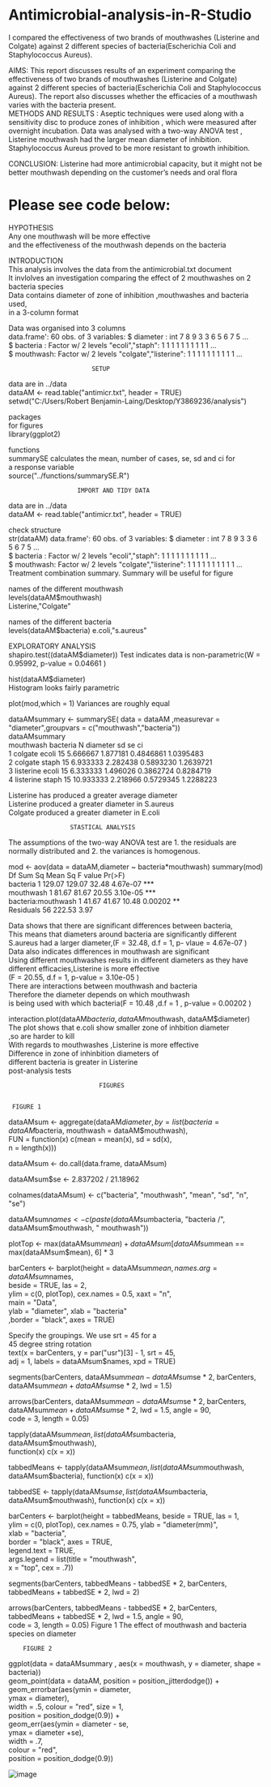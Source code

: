 # Antimicrobial-analysis-in-R-Studio
I compared the effectiveness of two brands of mouthwashes (Listerine and Colgate) against 2 different species of bacteria(Escherichia Coli and Staphylococcus Aureus). 


AIMS: This report discusses results of an experiment comparing the effectiveness of two brands of mouthwashes (Listerine and Colgate) against 2 different species of bacteria(Escherichia Coli and Staphylococcus Aureus). The report also discusses whether the efficacies of a mouthwash varies with the bacteria present.  
METHODS AND RESULTS : Aseptic techniques  were used along with a sensitivity disc to produce zones of inhibition , which were measured after overnight incubation. Data was analysed with a two-way ANOVA test , Listerine mouthwash had the larger mean diameter of inhibition. Staphylococcus Aureus proved to be more resistant to growth inhibition.

CONCLUSION: Listerine had more antimicrobial capacity, but it might not be better mouthwash depending on the customer’s needs and oral flora 


# Please see code below:

HYPOTHESIS	
Any one mouthwash will be more effective 	
 and the effectiveness of the mouthwash depends on the bacteria	
	
	
INTRODUCTION	
This analysis involves the data from the  antimicrobial.txt document	
It invlolves an investigation comparing the effect of 2 mouthwashes on 2 bacteria species	
Data contains diameter of zone of inhibition ,mouthwashes and bacteria used,	
in a 3-column format	
	
	
Data was organised into 3 columns	
data.frame':	60 obs. of  3 variables:
 $ diameter : int  7 8 9 3 3 6 5 6 7 5 ...	
 $ bacteria : Factor w/ 2 levels "ecoli","staph": 1 1 1 1 1 1 1 1 1 1 ...	
 $ mouthwash: Factor w/ 2 levels "colgate","listerine": 1 1 1 1 1 1 1 1 1 1 ...	
	
	
                           SETUP	
	
 data are in ../data	
dataAM <- read.table("antimicr.txt", header = TRUE)	
setwd("C:/Users/Robert Benjamin-Laing/Desktop/Y3869236/analysis")	
	
	
 packages	
 for figures	
library(ggplot2)	
	
	
 functions	
 summarySE calculates the mean, number of cases, se, sd and ci for	
 a response variable 	
source("../functions/summarySE.R")	
	
	
                       IMPORT AND TIDY DATA	
	
 data are in ../data	
dataAM <- read.table("antimicr.txt", header = TRUE)	
	
 check structure	
str(dataAM)	
data.frame':	60 obs. of  3 variables:
$ diameter : int  7 8 9 3 3 6 5 6 7 5 ...	
$ bacteria : Factor w/ 2 levels "ecoli","staph": 1 1 1 1 1 1 1 1 1 1 ...	
$ mouthwash: Factor w/ 2 levels "colgate","listerine": 1 1 1 1 1 1 1 1 1 1 ...	
 Treatment combination summary. Summary will be useful for figure	
	
 names of the different mouthwash	
levels(dataAM$mouthwash)	
Listerine,"Colgate"	
	
 names of the different bacteria	
levels(dataAM$bacteria)	
e.coli,"s.aureus"	
	
 EXPLORATORY ANALYSIS	
shapiro.test((dataAM$diameter))	
Test indicates data is non-parametric(W = 0.95992, p-value = 0.04661 )	
	
hist(dataAM$diameter)	
Histogram looks fairly parametric  	
	
plot(mod,which = 1)	
Variances are roughly equal	
	
	
	
dataAMsummary <- summarySE( data = dataAM ,measurevar = "diameter",groupvars = c("mouthwash","bacteria"))	
dataAMsummary	
  mouthwash bacteria  N  diameter       sd        se        ci	
1   colgate    ecoli 15  5.666667 1.877181 0.4846861 1.0395483	
2   colgate    staph 15  6.933333 2.282438 0.5893230 1.2639721	
3 listerine    ecoli 15  6.333333 1.496026 0.3862724 0.8284719	
4 listerine    staph 15 10.933333 2.218966 0.5729345 1.2288223	
	
Listerine has produced a greater average diameter	
Listerine produced a greater diameter in S.aureus	
Colgate produced a greater diameter in E.coli	
	
	
	
	
	
                     STASTICAL ANALYSIS                           	
 The assumptions of the two-way ANOVA test are 1. the residuals are	
 normally distributed and 2. the variances is homogenous.	
	
mod <- aov(data = dataAM,diameter ~ bacteria*mouthwash)	
summary(mod)	
 Df Sum Sq Mean Sq F value   Pr(>F)    	
bacteria            1 129.07  129.07   32.48 4.67e-07 ***	
 mouthwash           1  81.67   81.67   20.55 3.10e-05 ***	
bacteria:mouthwash  1  41.67   41.67   10.48  0.00202 ** 	
Residuals          56 222.53    3.97 	
	
	
 Data shows that there are significant differences between bacteria,  	
This means that diameters around bacteria are significantly different	
S.aureus had a larger diameter,(F = 32.48, d.f = 1, p- vlaue = 4.67e-07 )	
Data also indicates differences in mouthwash are significant	
Using different mouthwashes results in different diameters as they have	
different efficacies,Listerine is more effective	
(F = 20.55, d.f = 1, p-value = 3.10e-05 )	
There are interactions between mouthwash and bacteria	
Therefore the diameter  depends on which mouthwash 	
is being used with which bacteria(F = 10.48 ,d.f = 1 , p-value = 0.00202 )	
	
	
interaction.plot(dataAM$bacteria, dataAM$mouthwash, dataAM$diameter)	
The plot shows that e.coli show smaller zone of inhbition diameter	
,so are harder to kill	
With regards to mouthwashes ,Listerine is more effective	
 Difference  in zone of inhinbition diameters of 	
different bacteria is greater in Listerine	
 post-analysis tests	
	
	
	
                             FIGURES	
	
	
     FIGURE 1 	
dataAMsum <- aggregate(dataAM$diameter,	
                       by = list( bacteria = dataAM$bacteria, mouthwash = dataAM$mouthwash),	
                       FUN = function(x) c(mean = mean(x), sd = sd(x),	
                                           n = length(x))) 	
	
dataAMsum <- do.call(data.frame, dataAMsum)	
	
dataAMsum$se <- 2.837202 / 21.18962	
	
colnames(dataAMsum) <- c("bacteria", "mouthwash", "mean", "sd", "n", "se")	
	
dataAMsum$names <- c(paste(dataAMsum$bacteria, "bacteria /",	
                           dataAMsum$mouthwash, " mouthwash"))	
	
plotTop <- max(dataAMsum$mean) +	
  dataAMsum[dataAMsum$mean == max(dataAMsum$mean), 6] * 3	
	
barCenters <- barplot(height = dataAMsum$mean,	
                      names.arg = dataAMsum$names,	
                      beside = TRUE, las = 2,	
                      ylim = c(0, plotTop),	
                      cex.names = 0.5, xaxt = "n",	
                      main = "Data",	
                      ylab = "diameter", xlab = "bacteria"	
                      ,border = "black", axes = TRUE)	
	
 Specify the groupings. We use srt = 45 for a	
 45 degree string rotation	
text(x = barCenters, y = par("usr")[3] - 1, srt = 45,	
     adj = 1, labels = dataAMsum$names, xpd = TRUE)	
	
segments(barCenters, dataAMsum$mean - dataAMsum$se * 2, barCenters,	
         dataAMsum$mean + dataAMsum$se * 2, lwd = 1.5)	
	
arrows(barCenters, dataAMsum$mean - dataAMsum$se * 2, barCenters,	
       dataAMsum$mean + dataAMsum$se * 2, lwd = 1.5, angle = 90,	
       code = 3, length = 0.05)	
	
	
tapply(dataAMsum$mean, list(dataAMsum$bacteria, dataAMsum$mouthwash),	
       function(x) c(x = x))	
	
	
	
tabbedMeans <- tapply(dataAMsum$mean, list(dataAMsum$mouthwash,	
                                           dataAMsum$bacteria),	
                      function(x) c(x = x))	
	
tabbedSE <- tapply(dataAMsum$se, list(dataAMsum$bacteria,	
                                      dataAMsum$mouthwash),	
                   function(x) c(x = x))	
	
barCenters <- barplot(height = tabbedMeans,	
                      beside = TRUE, las = 1,	
                      ylim = c(0, plotTop),	
                      cex.names = 0.75,	
                      ylab = "diameter(mm)",	
                      xlab = "bacteria",	
                      border = "black", axes = TRUE,	
                      legend.text = TRUE,	
                      args.legend = list(title = "mouthwash", 	
                                         x = "top",	
                                         cex = .7))	
	
segments(barCenters, tabbedMeans - tabbedSE * 2, barCenters,	
         tabbedMeans + tabbedSE * 2, lwd = 2)	
	
arrows(barCenters, tabbedMeans - tabbedSE * 2, barCenters,	
       tabbedMeans + tabbedSE * 2, lwd = 1.5, angle = 90,	
       code = 3, length = 0.05)	
 Figure 1 The effect of mouthwash and bacteria species on diameter 	
	
	
        FIGURE 2 	
ggplot(data = dataAMsummary , aes(x = mouthwash, y = diameter, shape = bacteria))	
geom_point(data = dataAM, position = position_jitterdodge()) +	
  geom_errorbar(aes(ymin = diameter,	
                    ymax = diameter),	
                width = .5,	
                colour = "red",	
                size = 1,	
                position = position_dodge(0.9)) +	
  geom_err(aes(ymin = diameter - se,	
               ymax = diameter +se),	
           width = .7,	
           colour = "red",	
           position = position_dodge(0.9))	
	
	
	
	
	
	
	
	
	
	
	
	
	
	
	
	
	
	
	
	
	
	
	
	
	
	
	
	
	
	
	
	
	
	
	
	
	
	
	
	
	
	
	
	
	
	
	
	
	
	
	
	
	
	
	
	
	
	
	
	
	
	
	
	
	
	
	
	
	
	
	
	
	
	
	
	
	
	
	
	
	
	
	
	
	
	
	
	
	
	
	
	
	
	
	
	
	
	
	
	
	
	
	
	
	
	
	
	
	
	
	
	
	
	
	
	
	
	
	
	
	
	
	
	
	
	
	
	
	
	
	
	
	
	
	
	
	
	
	
	
	
	
	
	
	
	
	
	
	
	
	
	
	
	
	
	
	
	
	
	
	
	
	
	
	
	
	
	
	
	
	
	
	
	
	
	
	
	
	
	
	
	
	
	
	
	
	
	
	
	
	
	
	
	
	
	
	
	
	
	
	
	
	
	

	
	
	
	
![image](https://github.com/rbanl/Antimicrobial-analysis-in-R-Studio/assets/162132997/0e333381-e2fe-430f-877a-3bf89dac603f)



